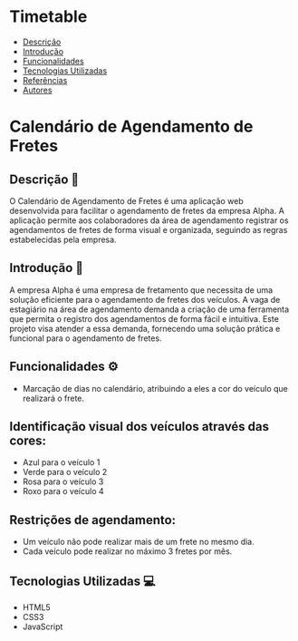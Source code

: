# Timetable
 
* [Descrição](#descrição)
* [Introdução](#introdução)
* [Funcionalidades](#funcionalidades)
* [Tecnologias Utilizadas](#tecnologias-utilizadas)
* [Referências](#referências)
* [Autores](#autores)
 
# Calendário de Agendamento de Fretes
 
## Descrição 📒
O Calendário de Agendamento de Fretes é uma aplicação web desenvolvida para facilitar o agendamento de fretes da empresa Alpha. A aplicação permite aos colaboradores da área de agendamento registrar os agendamentos de fretes de forma visual e organizada, seguindo as regras estabelecidas pela empresa.
 
## Introdução 📖
A empresa Alpha é uma empresa de fretamento que necessita de uma solução eficiente para o agendamento de fretes dos veículos. A vaga de estagiário na área de agendamento demanda a criação de uma ferramenta que permita o registro dos agendamentos de forma fácil e intuitiva. Este projeto visa atender a essa demanda, fornecendo uma solução prática e funcional para o agendamento de fretes.
 
## Funcionalidades ⚙️
- Marcação de dias no calendário, atribuindo a eles a cor do veículo que realizará o frete.
## Identificação visual dos veículos através das cores:
- Azul para o veículo 1
- Verde para o veículo 2
- Rosa para o veículo 3
- Roxo para o veículo 4

## Restrições de agendamento:
- Um veículo não pode realizar mais de um frete no mesmo dia.
- Cada veículo pode realizar no máximo 3 fretes por mês.
 
## Tecnologias Utilizadas 💻
- HTML5
- CSS3
- JavaScript
